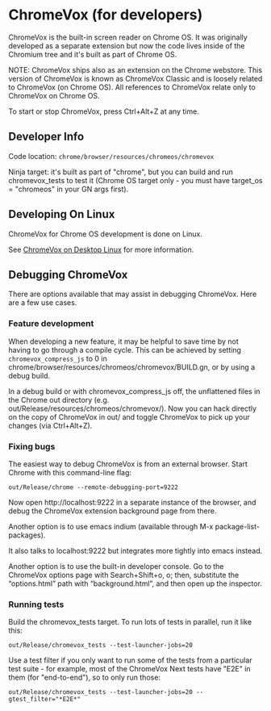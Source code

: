 # ChromeVox (for developers)

ChromeVox is the built-in screen reader on Chrome OS. It was originally
developed as a separate extension but now the code lives inside of the Chromium
tree and it's built as part of Chrome OS.

NOTE: ChromeVox ships also as an extension on the Chrome webstore. This version
of ChromeVox is known as ChromeVox Classic and is loosely related to ChromeVox
(on Chrome OS). All references to ChromeVox relate only to ChromeVox on Chrome
OS.

To start or stop ChromeVox, press Ctrl+Alt+Z at any time.

## Developer Info

Code location: ```chrome/browser/resources/chromeos/chromevox```

Ninja target: it's built as part of "chrome", but you can build and run
chromevox_tests to test it (Chrome OS target only - you must have target_os =
"chromeos" in your GN args first).

## Developing On Linux

ChromeVox for Chrome OS development is done on Linux.

See [ChromeVox on Desktop Linux](chromevox_on_desktop_linux.md)
for more information.

## Debugging ChromeVox

There are options available that may assist in debugging ChromeVox. Here are a
few use cases.

### Feature development

When developing a new feature, it may be helpful to save time by not having to
go through a compile cycle. This can be achieved by setting
```chromevox_compress_js``` to 0 in
chrome/browser/resources/chromeos/chromevox/BUILD.gn, or by using a debug build.

In a debug build or with chromevox_compress_js off, the unflattened files in the
Chrome out directory (e.g. out/Release/resources/chromeos/chromevox/). Now you
can hack directly on the copy of ChromeVox in out/ and toggle ChromeVox to pick
up your changes (via Ctrl+Alt+Z).

### Fixing bugs

The easiest way to debug ChromeVox is from an external browser. Start Chrome
with this command-line flag:

```out/Release/chrome --remote-debugging-port=9222```

Now open http://localhost:9222 in a separate instance of the browser, and debug the ChromeVox extension background page from there.

Another option is to use emacs indium (available through M-x
package-list-packages).

It also talks to localhost:9222 but integrates more tightly into emacs instead.

Another option is to use the built-in developer console. Go to the
ChromeVox options page with Search+Shift+o, o; then, substitute the
“options.html” path with “background.html”, and then open up the
inspector.

### Running tests

Build the chromevox_tests target. To run
lots of tests in parallel, run it like this:

```out/Release/chromevox_tests --test-launcher-jobs=20```

Use a test filter if you only want to run some of the tests from a
particular test suite - for example, most of the ChromeVox Next tests
have "E2E" in them (for "end-to-end"), so to only run those:

```out/Release/chromevox_tests --test-launcher-jobs=20 --gtest_filter="*E2E*"```
